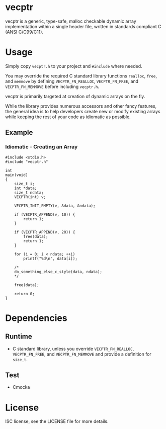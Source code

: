 vecptr
======

vecptr is a generic, type-safe, malloc checkable dynamic array implementation
within a single header file, written in standards compliant C (ANSI C/C99/C11).

Usage
=====

Simply copy `vecptr.h` to your project and `#include` where needed.

You may override the required C standard library functions `realloc`, `free`,
and `memmove` by defining `VECPTR_FN_REALLOC`, `VECPTR_FN_FREE`, and
`VECPTR_FN_MEMMOVE` before including `vecptr.h`.

vecptr is primarily targeted at creation of dynamic arrays on the fly.

While the library provides numerous accessors and other fancy features, the
general idea is to help developers create new or modify existing arrays while
keeping the rest of your code as idiomatic as possible.

Example
-------

### Idiomatic - Creating an Array
```
#include <stdio.h>
#include "vecptr.h"

int
main(void)
{
	size_t i;
	int *data;
	size_t ndata;
	VECPTR(int) v;

	VECPTR_INIT_EMPTY(v, &data, &ndata);

	if (VECPTR_APPEND(v, 10)) {
		return 1;
	}

	if (VECPTR_APPEND(v, 20)) {
		free(data);
		return 1;
	}

	for (i = 0; i < ndata; ++i)
		printf("%d\n", data[i]);

	/*
	do_something_else_c_style(data, ndata);
	*/

	free(data);

	return 0;
}
```

Dependencies
============

Runtime
-------

* C standard library, unless you override `VECPTR_FN_REALLOC`,
  `VECPTR_FN_FREE`, and `VECPTR_FN_MEMMOVE` and provide a definition for
  `size_t`.

Test
----

* Cmocka


License
=======

ISC license, see the LICENSE file for more details.
